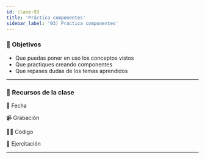 ```yaml
---
id: clase-93
title: 'Práctica componentes'
sidebar_label: '93) Práctica componentes'
---
```


### 🏁 Objetivos

- Que puedas poner en uso los conceptos vistos
- Que practiques creando componentes
- Que repases dudas de los temas aprendidos

---

### 🚀 Recursos de la clase

📆 Fecha

📹 Grabación

👩‍💻 Código

💪 Ejercitación

---
